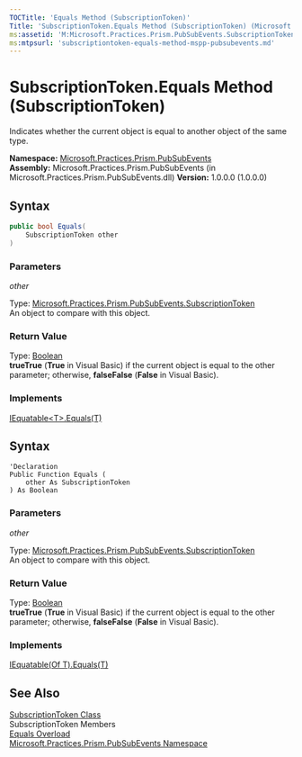 ```yaml
---
TOCTitle: 'Equals Method (SubscriptionToken)'
Title: 'SubscriptionToken.Equals Method (SubscriptionToken) (Microsoft.Practices.Prism.PubSubEvents)'
ms:assetid: 'M:Microsoft.Practices.Prism.PubSubEvents.SubscriptionToken.Equals(Microsoft.Practices.Prism.PubSubEvents.SubscriptionToken)'
ms:mtpsurl: 'subscriptiontoken-equals-method-mspp-pubsubevents.md'
---
```


# SubscriptionToken.Equals Method (SubscriptionToken)

Indicates whether the current object is equal to another object of the same type.

**Namespace:** [Microsoft.Practices.Prism.PubSubEvents](/patterns-practices/reference/mspp-pubsubevents-namespace)  
**Assembly:** Microsoft.Practices.Prism.PubSubEvents (in Microsoft.Practices.Prism.PubSubEvents.dll) 
**Version:** 1.0.0.0 (1.0.0.0)

## Syntax

```C#
public bool Equals(
	SubscriptionToken other
)
```

### Parameters

*other*

Type: [Microsoft.Practices.Prism.PubSubEvents.SubscriptionToken](/patterns-practices/reference/subscriptiontoken-class-mspp-pubsubevents)  
An object to compare with this object.

### Return Value

Type: [Boolean](http://msdn.microsoft.com/en-us/library/a28wyd50)  
**trueTrue** (**True** in Visual Basic) if the current object is equal to the other parameter; otherwise, **falseFalse** (**False** in Visual Basic).
### Implements
[IEquatable&lt;T&gt;.Equals(T)](http://msdn2.microsoft.com/en-us/library/ms131190)

## Syntax

```VB
'Declaration
Public Function Equals ( 
	other As SubscriptionToken
) As Boolean
```

### Parameters

*other*

Type: [Microsoft.Practices.Prism.PubSubEvents.SubscriptionToken](/patterns-practices/reference/subscriptiontoken-class-mspp-pubsubevents)  
An object to compare with this object.

### Return Value

Type: [Boolean](http://msdn.microsoft.com/en-us/library/a28wyd50)  
**trueTrue** (**True** in Visual Basic) if the current object is equal to the other parameter; otherwise, **falseFalse** (**False** in Visual Basic).
### Implements

[IEquatable(Of T).Equals(T)](http://msdn.microsoft.com/en-us/library/ms131190)

## See Also

[SubscriptionToken Class](/patterns-practices/reference/subscriptiontoken-class-mspp-pubsubevents)  
SubscriptionToken Members  
[Equals Overload](/patterns-practices/reference/subscriptiontoken-equals-method-mspp-pubsubevents)  
[Microsoft.Practices.Prism.PubSubEvents Namespace](/patterns-practices/reference/mspp-pubsubevents-namespace)  